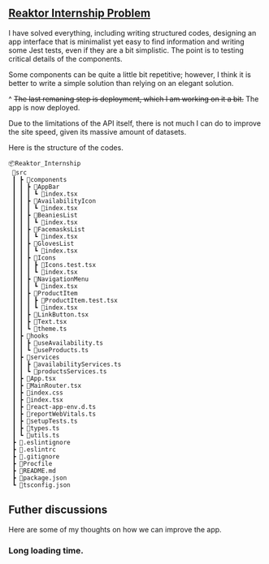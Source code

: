 ## [Reaktor Internship Problem](https://reaktor-internship.herokuapp.com/products/gloves)

I have solved everything, including writing structured codes, designing an app interface that is minimalist yet
easy to find information and writing some Jest tests, even if they are a bit simplistic. The point is to
testing critical details of the components.

Some components can be quite a little bit repetitive; however, I think it is better to write
a simple solution than relying on an elegant solution.

^
~~The last remaning step is deployment, which I am working on it a bit.~~ The app is now deployed.

Due to the limitations of the API itself, there is not much I can do to improve
the site speed, given its massive amount of datasets.

Here is the structure of the codes.

```
📦Reaktor_Internship
 📂src
 ┃ ┣ 📂components
 ┃ ┃ ┣ 📂AppBar
 ┃ ┃ ┃ ┗ 📜index.tsx
 ┃ ┃ ┣ 📂AvailabilityIcon
 ┃ ┃ ┃ ┗ 📜index.tsx
 ┃ ┃ ┣ 📂BeaniesList
 ┃ ┃ ┃ ┗ 📜index.tsx
 ┃ ┃ ┣ 📂FacemasksList
 ┃ ┃ ┃ ┗ 📜index.tsx
 ┃ ┃ ┣ 📂GlovesList
 ┃ ┃ ┃ ┗ 📜index.tsx
 ┃ ┃ ┣ 📂Icons
 ┃ ┃ ┃ ┣ 📜Icons.test.tsx
 ┃ ┃ ┃ ┗ 📜index.tsx
 ┃ ┃ ┣ 📂NavigationMenu
 ┃ ┃ ┃ ┗ 📜index.tsx
 ┃ ┃ ┣ 📂ProductItem
 ┃ ┃ ┃ ┣ 📜ProductItem.test.tsx
 ┃ ┃ ┃ ┗ 📜index.tsx
 ┃ ┃ ┣ 📜LinkButton.tsx
 ┃ ┃ ┣ 📜Text.tsx
 ┃ ┃ ┗ 📜theme.ts
 ┃ ┣ 📂hooks
 ┃ ┃ ┣ 📜useAvailability.ts
 ┃ ┃ ┗ 📜useProducts.ts
 ┃ ┣ 📂services
 ┃ ┃ ┣ 📜availabilityServices.ts
 ┃ ┃ ┗ 📜productsServices.ts
 ┃ ┣ 📜App.tsx
 ┃ ┣ 📜MainRouter.tsx
 ┃ ┣ 📜index.css
 ┃ ┣ 📜index.tsx
 ┃ ┣ 📜react-app-env.d.ts
 ┃ ┣ 📜reportWebVitals.ts
 ┃ ┣ 📜setupTests.ts
 ┃ ┣ 📜types.ts
 ┃ ┗ 📜utils.ts
 ┣ 📜.eslintignore
 ┣ 📜.eslintrc
 ┣ 📜.gitignore
 ┣ 📜Procfile
 ┣ 📜README.md
 ┣ 📜package.json
 ┗ 📜tsconfig.json
```

## Futher discussions

Here are some of my thoughts on how we can improve the app.

### Long loading time.